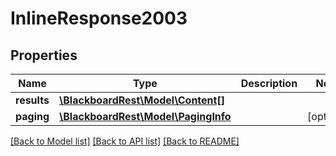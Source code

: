 # InlineResponse2003

## Properties
Name | Type | Description | Notes
------------ | ------------- | ------------- | -------------
**results** | [**\BlackboardRest\Model\Content[]**](Content.md) |  | 
**paging** | [**\BlackboardRest\Model\PagingInfo**](PagingInfo.md) |  | [optional] 

[[Back to Model list]](../README.md#documentation-for-models) [[Back to API list]](../README.md#documentation-for-api-endpoints) [[Back to README]](../README.md)


